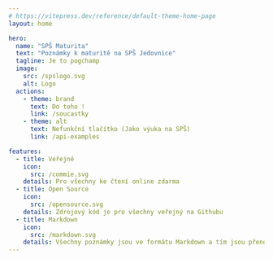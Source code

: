 ```yaml
---
# https://vitepress.dev/reference/default-theme-home-page
layout: home

hero:
  name: "SPŠ Maturita"
  text: "Poznámky k maturitě na SPŠ Jedovnice"
  tagline: Je to pogchamp
  image:
    src: /spslogo.svg
    alt: Logo
  actions:
    - theme: brand
      text: Do toho !
      link: /soucastky
    - theme: alt
      text: Nefunkční tlačítko (Jako výuka na SPŠ)
      link: /api-examples

features:
  - title: Veřejné
    icon:
      src: /commie.svg
    details: Pro všechny ke čtení online zdarma
  - title: Open Source
    icon:
      src: /opensource.svg
    details: Zdrojový kód je pro všechny veřejný na Githubu
  - title: Markdown
    icon:
      src: /markdown.svg
    details: Všechny poznámky jsou ve formátu Markdown a tím jsou přenosné do jiných programů
---
```


<style>
:root {
  --vp-home-hero-name-color: transparent;
  --vp-home-hero-name-background: linear-gradient(90deg, rgba(39,118,255,1) 0%, rgba(22,134,246,1) 36%, rgba(151,206,255,1) 100%);

  --vp-home-hero-image-background-image: linear-gradient(-45deg, rgba(39,118,255,1) 50%, rgba(151,206,255,1) 50%);
  --vp-home-hero-image-filter: blur(50px);
}

</style>